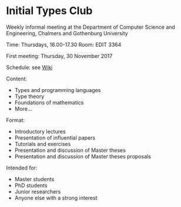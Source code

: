 # Initial Types Club

Weekly informal meeting at the Department of Computer Science and Engineering, Chalmers and Gothenburg University

Time: Thursdays, 16.00-17.30
Room: EDIT 3364

First meeting: Thursday, 30 November 2017

Schedule: see [Wiki](https://github.com/InitialTypes/Club/wiki)

Content:
- Types and programming languages
- Type theory
- Foundations of mathematics
- More...

Format:
- Introductory lectures
- Presentation of influential papers
- Tutorials and exercises
- Presentation and discussion of Master theses
- Presentation and discussion of Master theses proposals

Intended for:
- Master students
- PhD students
- Junior researchers
- Anyone else with a strong interest
